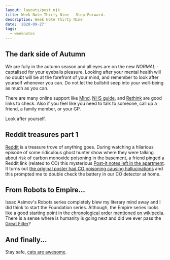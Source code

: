 ```yaml
---
layout: layouts/post.njk
title: Week Note Thirty Nine - Step Forward.
description: Week Note Thirty Nine
date: '2020-09-27'
tags:
  - weeknotes
---
```


## The dark side of Autumn

We are fully in the autumn season and all eyes are on the new _NORMAL_ - captalised for your eyeballs pleasure. Looking after your mental health will no doubt will be at the forefront of your mind, and remember to look after yourself whenever you can. Do not let the bullshit seep into your well-being as much as you can.

There are many online support like [Mind](https://www.mind.org.uk), [NHS guide](https://www.nhs.uk/conditions/stress-anxiety-depression/), and [Rethink](https://www.rethink.org/) are good links to check. Also if you feel like you need to talk to someone, call up a friend, a family member, or your GP.

Look after yourself.

## Reddit treasures part 1

[Reddit](https://reddit.com) is a treasure trove of anything goes. During watching a hilarious episode of some ridiculous ghost hunter show where they were talking about risk of carbon monoxide poisoning in the basement, a friend pinged a Reddit link (related to CO) this mysterious [Post-it notes left in the apartment](https://www.reddit.com/r/legaladvice/comments/34l7vo/ma_postit_notes_left_in_apartment/). It turns out [the original poster had CO poisoning causing hallucinations](https://www.reddit.com/r/legaladvice/comments/34m92h/update_ma_postit_notes_left_in_apartment/) and this prompted me to double check the battery in our CO detector at home.

## From Robots to Empire...

Issac Asimov's Robots series completely blew my literary mind away and I did think to start the Foundation series. Although, the Empire series looks like a good starting point in the [chronological order mentioned on wikipedia](https://en.wikipedia.org/wiki/Foundation_series#Asimov's_novels_set_in_the_greater_Robot/Empire/Foundation_universe). There is a sense where is humanity is going next and did we ever pass the [Great Filter](https://en.wikipedia.org/wiki/Great_Filter)?

## And finally...

Stay safe, [cats are awesome](https://reddit.com/r/aww/comments/j0hzh2/if_youre_happy_and_you_know_it/).
